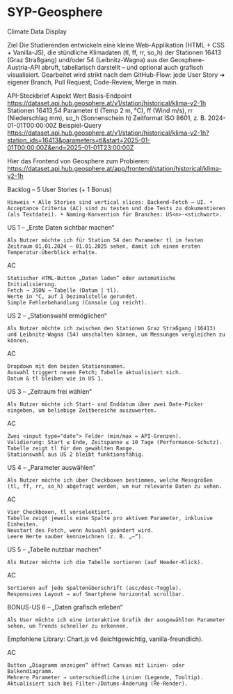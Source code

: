 # SYP-Geosphere
Climate Data Display



Ziel Die Studierenden entwickeln eine kleine Web-Applikation (HTML + CSS + Vanilla-JS), die stündliche Klimadaten (tl, ff, rr, so_h) der Stationen 16413 (Graz Straßgang) und/oder 54 (Leibnitz-Wagna) aus der Geosphere-Austria-API abruft, tabellarisch darstellt – und optional auch grafisch visualisiert. Gearbeitet wird strikt nach dem GitHub-Flow: jede User Story ➔ eigener Branch, Pull Request, Code-Review, Merge in main.

API-Steckbrief
Aspekt 	Wert
Basis-Endpoint 	https://dataset.api.hub.geosphere.at/v1/station/historical/klima-v2-1h
Stationen 	16413,54
Parameter 	tl (Temp 2 m, °C), ff (Wind m/s), rr (Niederschlag mm), so_h (Sonnenschein h)
Zeitformat 	ISO 8601, z. B. 2024-01-01T00:00:00Z
Beispiel-Query 	https://dataset.api.hub.geosphere.at/v1/station/historical/klima-v2-1h?station_ids=16413&parameters=tl&start=2025-01-01T00:00:00Z&end=2025-01-01T23:00:00Z

Hier das Frontend von Geosphere zum Probieren: https://dataset.api.hub.geosphere.at/app/frontend/station/historical/klima-v2-1h


Backlog – 5 User Stories (+ 1 Bonus)

    Hinweis • Alle Stories sind vertical slices: Backend-Fetch → UI. • Acceptance Criteria (AC) sind zu testen und die Tests zu dokumentieren (als Textdatei). • Naming-Konvention für Branches: US<n>-<stichwort>.

US 1 – „Erste Daten sichtbar machen“

    Als Nutzer möchte ich für Station 54 den Parameter tl im festen Zeitraum 01.01.2024 – 01.01.2025 sehen, damit ich einen ersten Temperatur-Überblick erhalte.

AC

    Statischer HTML-Button „Daten laden“ oder automatische Initialisierung.
    Fetch → JSON → Tabelle (Datum | tl).
    Werte in °C, auf 1 Dezimalstelle gerundet.
    Simple Fehlerbehandlung (Console Log reicht).

US 2 – „Stationswahl ermöglichen“

    Als Nutzer möchte ich zwischen den Stationen Graz Straßgang (16413) und Leibnitz-Wagna (54) umschalten können, um Messungen vergleichen zu können.

AC

    Dropdown mit den beiden Stationsnamen.
    Auswahl triggert neuen Fetch; Tabelle aktualisiert sich.
    Datum & tl bleiben wie in US 1.

US 3 – „Zeitraum frei wählen“

    Als Nutzer möchte ich Start- und Enddatum über zwei Date-Picker eingeben, um beliebige Zeitbereiche auszuwerten.

AC

    Zwei <input type="date"> Felder (min/max = API-Grenzen).
    Validierung: Start ≤ Ende, Zeitspanne ≤ 10 Tage (Performance-Schutz).
    Tabelle zeigt tl für den gewählten Range.
    Stationswahl aus US 2 bleibt funktionsfähig.

US 4 – „Parameter auswählen“

    Als Nutzer möchte ich über Checkboxen bestimmen, welche Messgrößen (tl, ff, rr, so_h) abgefragt werden, um nur relevante Daten zu sehen.

AC

    Vier Checkboxen, tl vorselektiert.
    Tabelle zeigt jeweils eine Spalte pro aktivem Parameter, inklusive Einheiten.
    Neustart des Fetch, wenn Auswahl geändert wird.
    Leere Werte sauber kennzeichnen (z. B. „–“).

US 5 – „Tabelle nutzbar machen“

    Als Nutzer möchte ich die Tabelle sortieren (auf Header-Klick).

AC

    Sortieren auf jede Spaltenüberschrift (asc/desc-Toggle).
    Responsives Layout ⇒ auf Smartphone horizontal scrollbar.

BONUS-US 6 – „Daten grafisch erleben“

    Als User möchte ich eine interaktive Grafik der ausgewählten Parameter sehen, um Trends schneller zu erkennen.

Empfohlene Library: Chart.js v4 (leichtgewichtig, vanilla-freundlich).

AC

    Button „Diagramm anzeigen“ öffnet Canvas mit Linien- oder Balkendiagramm.
    Mehrere Parameter ⇒ unterschiedliche Linien (Legende, Tooltip).
    Aktualisiert sich bei Filter-/Datums-Änderung (Re-Render).
